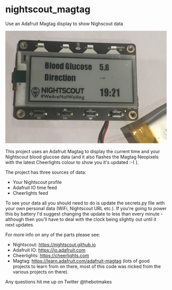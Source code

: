 # nightscout_magtag
Use an Adafruit Magtag display to show Nighscout data

![alt text](IMG_2232.JPG)

This project uses an Adafruit Magtag to display the current time and your Nightscout blood glucose data (and it also 
flashes the Magtag Neopixels with the latest Cheerlights colour to show you it's updated :-) ).

The project has three sources of data:

* Your Nightscout profile
* Adafruit IO time feed
* Cheerlights feed

To see your data all you should need to do is update the secrets.py file with your own personal data (WiFi, Nightscout URL etc.). If you're going
to power this by battery I'd suggest changing the update to less than every minute - although then you'll have to deal with the clock being
slightly out until it next updates.

For more info on any of the parts please see:

* Nightscout: https://nightscout.github.io
* Adafruit IO: https://io.adafruit.com
* Cheerlights: https://cheerlights.com
* Magtag: https://learn.adafruit.com/adafruit-magtag (lots of good projects to learn from on there, most of this code was nicked from the various
projects on there).

Any questions hit me up on Twitter @thebotmakes

